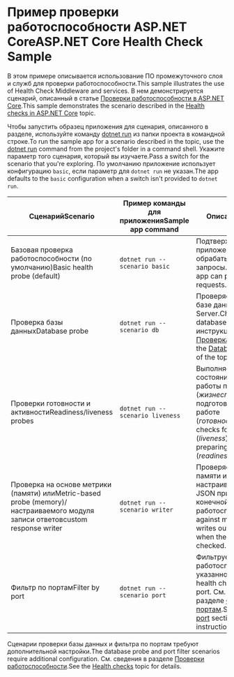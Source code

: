 # <a name="aspnet-core-health-check-sample"></a><span data-ttu-id="d4cbc-101">Пример проверки работоспособности ASP.NET Core</span><span class="sxs-lookup"><span data-stu-id="d4cbc-101">ASP.NET Core Health Check Sample</span></span>

<span data-ttu-id="d4cbc-102">В этом примере описывается использование ПО промежуточного слоя и служб для проверки работоспособности.</span><span class="sxs-lookup"><span data-stu-id="d4cbc-102">This sample illustrates the use of Health Check Middleware and services.</span></span> <span data-ttu-id="d4cbc-103">В нем демонстрируется сценарий, описанный в статье [Проверки работоспособности в ASP.NET Core](https://docs.microsoft.com/aspnet/core/host-and-deploy/health-checks).</span><span class="sxs-lookup"><span data-stu-id="d4cbc-103">This sample demonstrates the scenario described in the [Health checks in ASP.NET Core](https://docs.microsoft.com/aspnet/core/host-and-deploy/health-checks) topic.</span></span>

<span data-ttu-id="d4cbc-104">Чтобы запустить образец приложения для сценария, описанного в разделе, используйте команду [dotnet run](https://docs.microsoft.com/dotnet/core/tools/dotnet-run) из папки проекта в командной строке.</span><span class="sxs-lookup"><span data-stu-id="d4cbc-104">To run the sample app for a scenario described in the topic, use the [dotnet run](https://docs.microsoft.com/dotnet/core/tools/dotnet-run) command from the project's folder in a command shell.</span></span> <span data-ttu-id="d4cbc-105">Укажите параметр того сценария, который вы изучаете.</span><span class="sxs-lookup"><span data-stu-id="d4cbc-105">Pass a switch for the scenario that you're exploring.</span></span> <span data-ttu-id="d4cbc-106">По умолчанию приложение использует конфигурацию `basic`, если параметр для `dotnet run` не указан.</span><span class="sxs-lookup"><span data-stu-id="d4cbc-106">The app defaults to the `basic` configuration when a switch isn't provided to `dotnet run`.</span></span>

| <span data-ttu-id="d4cbc-107">Сценарий</span><span class="sxs-lookup"><span data-stu-id="d4cbc-107">Scenario</span></span>                                               | <span data-ttu-id="d4cbc-108">Пример команды для приложения</span><span class="sxs-lookup"><span data-stu-id="d4cbc-108">Sample app command</span></span>               | <span data-ttu-id="d4cbc-109">Описание</span><span class="sxs-lookup"><span data-stu-id="d4cbc-109">Description</span></span> |
| ------------------------------------------------------ | -------------------------------- | ----------- |
| <span data-ttu-id="d4cbc-110">Базовая проверка работоспособности (по умолчанию)</span><span class="sxs-lookup"><span data-stu-id="d4cbc-110">Basic health probe (default)</span></span>                           | `dotnet run --scenario basic`    | <span data-ttu-id="d4cbc-111">Подтверждает, что приложение может обрабатывать HTTP-запросы.</span><span class="sxs-lookup"><span data-stu-id="d4cbc-111">Confirms that the app can process HTTP requests.</span></span> |
| <span data-ttu-id="d4cbc-112">Проверка базы данных</span><span class="sxs-lookup"><span data-stu-id="d4cbc-112">Database probe</span></span>                                         | `dotnet run --scenario db`       | <span data-ttu-id="d4cbc-113">Проверяет подключение к базе данных SQL Server.</span><span class="sxs-lookup"><span data-stu-id="d4cbc-113">Checks a SQL Server database connection.</span></span> <span data-ttu-id="d4cbc-114">См. инструкции в разделе [Проверка базы данных](https://docs.microsoft.com/aspnet/core/host-and-deploy/health-checks#database-probe).</span><span class="sxs-lookup"><span data-stu-id="d4cbc-114">See the [Database probe](https://docs.microsoft.com/aspnet/core/host-and-deploy/health-checks#database-probe) section of the topic for instructions.</span></span> |
| <span data-ttu-id="d4cbc-115">Проверки готовности и активности</span><span class="sxs-lookup"><span data-stu-id="d4cbc-115">Readiness/liveness probes</span></span>                              | `dotnet run --scenario liveness` | <span data-ttu-id="d4cbc-116">Выполняет проверку состояния активной работы приложения (*жизнеспособность*) и подготовки приложения к работе (*готовность*).</span><span class="sxs-lookup"><span data-stu-id="d4cbc-116">Performs checks for a live app status (*liveness*) versus the app preparing to become live (*readiness*).</span></span> |
| <span data-ttu-id="d4cbc-117">Проверка на основе метрики (памяти) или</span><span class="sxs-lookup"><span data-stu-id="d4cbc-117">Metric-based probe (memory)/</span></span><br><span data-ttu-id="d4cbc-118">настраиваемого модуля записи ответов</span><span class="sxs-lookup"><span data-stu-id="d4cbc-118">custom response writer</span></span> | `dotnet run --scenario writer`   | <span data-ttu-id="d4cbc-119">Проверяет использование памяти и записывает настраиваемые данные JSON при проверке конечной точки работоспособности.</span><span class="sxs-lookup"><span data-stu-id="d4cbc-119">Checks against memory use and writes out custom JSON when the health endpoint is checked.</span></span> |
| <span data-ttu-id="d4cbc-120">Фильтр по портам</span><span class="sxs-lookup"><span data-stu-id="d4cbc-120">Filter by port</span></span>                                         | `dotnet run --scenario port`     | <span data-ttu-id="d4cbc-121">Фильтрует проверки работоспособности для указанного порта.</span><span class="sxs-lookup"><span data-stu-id="d4cbc-121">Filters health checks to a given port.</span></span> <span data-ttu-id="d4cbc-122">См. инструкции в разделе [Фильтр по портам](https://docs.microsoft.com/aspnet/core/host-and-deploy/health-checks#filter-by-port).</span><span class="sxs-lookup"><span data-stu-id="d4cbc-122">See the [Filter by port](https://docs.microsoft.com/aspnet/core/host-and-deploy/health-checks#filter-by-port) section of the topic for instructions.</span></span> |

<span data-ttu-id="d4cbc-123">Сценарии проверки базы данных и фильтра по портам требуют дополнительной настройки.</span><span class="sxs-lookup"><span data-stu-id="d4cbc-123">The database probe and port filter scenarios require additional configuration.</span></span> <span data-ttu-id="d4cbc-124">См. сведения в разделе [Проверки работоспособности](https://docs.microsoft.com/aspnet/core/host-and-deploy/health-checks).</span><span class="sxs-lookup"><span data-stu-id="d4cbc-124">See the [Health checks](https://docs.microsoft.com/aspnet/core/host-and-deploy/health-checks) topic for details.</span></span>
